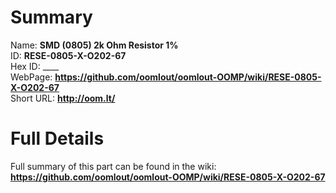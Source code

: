 
Summary
=================
  
Name: __SMD (0805) 2k Ohm Resistor 1%__    
ID: __RESE-0805-X-O202-67__   
Hex ID: ____   
WebPage: __https://github.com/oomlout/oomlout-OOMP/wiki/RESE-0805-X-O202-67__   
Short URL: __http://oom.lt/__   

Full Details
==========================
Full summary of this part can be found in the wiki:   
__https://github.com/oomlout/oomlout-OOMP/wiki/RESE-0805-X-O202-67__    


